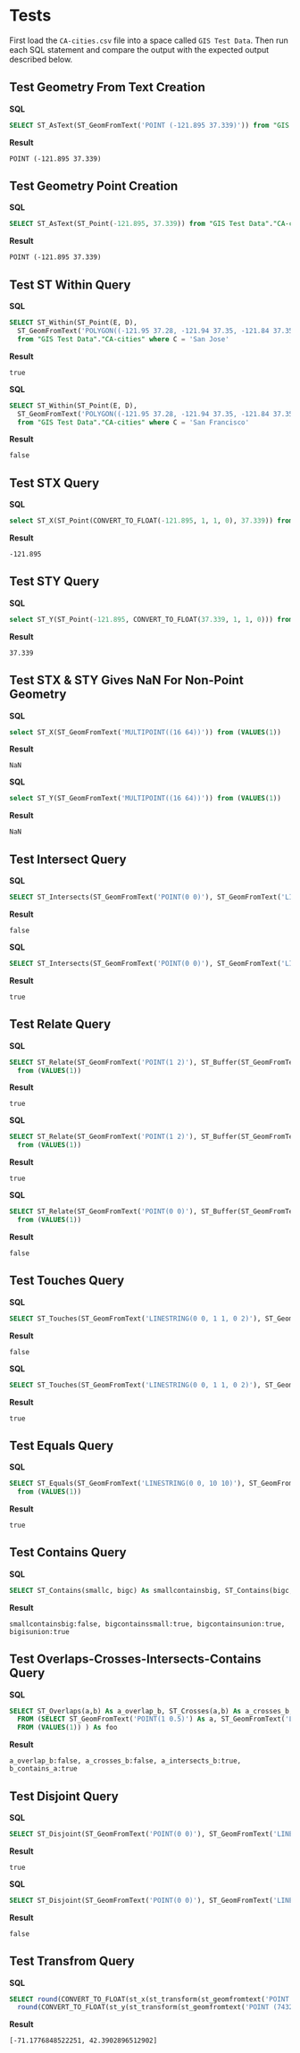 # Tests

First load the ```CA-cities.csv``` file into a space called ```GIS Test Data```. Then run each SQL statement and compare the output with the expected output described below.

## Test Geometry From Text Creation

**SQL**

```sql
SELECT ST_AsText(ST_GeomFromText('POINT (-121.895 37.339)')) from "GIS Test Data"."CA-cities" limit 1
```

**Result**

```POINT (-121.895 37.339)```

## Test Geometry Point Creation

**SQL**

```sql
SELECT ST_AsText(ST_Point(-121.895, 37.339)) from "GIS Test Data"."CA-cities" limit 1
```

**Result**

```POINT (-121.895 37.339)```

## Test ST Within Query

**SQL**

```sql
SELECT ST_Within(ST_Point(E, D),
  ST_GeomFromText('POLYGON((-121.95 37.28, -121.94 37.35, -121.84 37.35, -121.84 37.28, -121.95 37.28))')) 
  from "GIS Test Data"."CA-cities" where C = 'San Jose'
```

**Result**

```true```

**SQL**

```sql
SELECT ST_Within(ST_Point(E, D),
  ST_GeomFromText('POLYGON((-121.95 37.28, -121.94 37.35, -121.84 37.35, -121.84 37.28, -121.95 37.28))'))
  from "GIS Test Data"."CA-cities" where C = 'San Francisco'
```

**Result**

```false```

## Test STX Query

**SQL**

```sql
select ST_X(ST_Point(CONVERT_TO_FLOAT(-121.895, 1, 1, 0), 37.339)) from "GIS Test Data"."CA-cities" limit 1
```

**Result**

```-121.895```

## Test STY Query

**SQL**

```sql
select ST_Y(ST_Point(-121.895, CONVERT_TO_FLOAT(37.339, 1, 1, 0))) from "GIS Test Data"."CA-cities" limit 1
```

**Result**

```37.339```

## Test STX & STY Gives NaN For Non-Point Geometry

**SQL**

```sql
select ST_X(ST_GeomFromText('MULTIPOINT((16 64))')) from (VALUES(1))
```

**Result**

```NaN```

**SQL**

```sql
select ST_Y(ST_GeomFromText('MULTIPOINT((16 64))')) from (VALUES(1))
```

**Result**

```NaN```

## Test Intersect Query

**SQL**

```sql
SELECT ST_Intersects(ST_GeomFromText('POINT(0 0)'), ST_GeomFromText('LINESTRING(2 0,0 2)')) from (VALUES(1))
```

**Result**

```false```

**SQL**

```sql
SELECT ST_Intersects(ST_GeomFromText('POINT(0 0)'), ST_GeomFromText('LINESTRING(0 0,0 2)')) from (VALUES(1))
```

**Result**

```true```

## Test Relate Query

**SQL**

```sql
SELECT ST_Relate(ST_GeomFromText('POINT(1 2)'), ST_Buffer(ST_GeomFromText('POINT(1 2)'),2), '0FFFFF212')
  from (VALUES(1))
```

**Result**

```true```

**SQL**

```sql
SELECT ST_Relate(ST_GeomFromText('POINT(1 2)'), ST_Buffer(ST_GeomFromText('POINT(1 2)'),2), '*FF*FF212')
  from (VALUES(1))
```

**Result**

```true```

**SQL**

```sql
SELECT ST_Relate(ST_GeomFromText('POINT(0 0)'), ST_Buffer(ST_GeomFromText('POINT(1 2)'),2), '*FF*FF212')
  from (VALUES(1))
```

**Result**

```false```

## Test Touches Query

**SQL**

```sql
SELECT ST_Touches(ST_GeomFromText('LINESTRING(0 0, 1 1, 0 2)'), ST_GeomFromText('POINT(1 1)')) from (VALUES(1))
```

**Result**

```false```

**SQL**

```sql
SELECT ST_Touches(ST_GeomFromText('LINESTRING(0 0, 1 1, 0 2)'), ST_GeomFromText('POINT(0 2)')) from (VALUES(1))
```

**Result**

```true```

## Test Equals Query

**SQL**

```sql
SELECT ST_Equals(ST_GeomFromText('LINESTRING(0 0, 10 10)'), ST_GeomFromText('LINESTRING(0 0, 5 5, 10 10)'))
  from (VALUES(1))
```

**Result**

```true```

## Test Contains Query

**SQL**

```sql
SELECT ST_Contains(smallc, bigc) As smallcontainsbig, ST_Contains(bigc,smallc) As bigcontainssmall, ST_Contains(bigc, ST_Union(smallc, bigc)) as bigcontainsunion, ST_Equals(bigc, ST_Union(smallc, bigc)) as bigisunion FROM (SELECT ST_Buffer(ST_GeomFromText('POINT(1 2)'), 10) As smallc, ST_Buffer(ST_GeomFromText('POINT(1 2)'), 20) As bigc from (VALUES(1)) ) As foo
```

**Result**

```smallcontainsbig:false, bigcontainssmall:true, bigcontainsunion:true, bigisunion:true```

## Test Overlaps-Crosses-Intersects-Contains Query

**SQL**

```sql
SELECT ST_Overlaps(a,b) As a_overlap_b, ST_Crosses(a,b) As a_crosses_b, ST_Intersects(a, b) As a_intersects_b, ST_Contains(b,a) As b_contains_a
  FROM (SELECT ST_GeomFromText('POINT(1 0.5)') As a, ST_GeomFromText('LINESTRING(1 0, 1 1, 3 5)')  As b 
  FROM (VALUES(1)) ) As foo
```

**Result**

```a_overlap_b:false, a_crosses_b:false, a_intersects_b:true, b_contains_a:true```

## Test Disjoint Query

**SQL**

```sql
SELECT ST_Disjoint(ST_GeomFromText('POINT(0 0)'), ST_GeomFromText('LINESTRING( 2 0, 0 2 )')) from (VALUES(1))
```

**Result**

```true```

**SQL**

```sql
SELECT ST_Disjoint(ST_GeomFromText('POINT(0 0)'), ST_GeomFromText('LINESTRING( 0 0, 0 2 )')) from (VALUES(1))
```

**Result**

```false```

## Test Transfrom Query

**SQL**

```sql
SELECT round(CONVERT_TO_FLOAT(st_x(st_transform(st_geomfromtext('POINT (743238 2967416)'), 2249, 4326)), 1, 1, 0), 13),
  round(CONVERT_TO_FLOAT(st_y(st_transform(st_geomfromtext('POINT (743238 2967416)'), 2249, 4326)), 1, 1, 0), 13) from (VALUES(1))
```

**Result**

```[-71.1776848522251, 42.3902896512902]```
